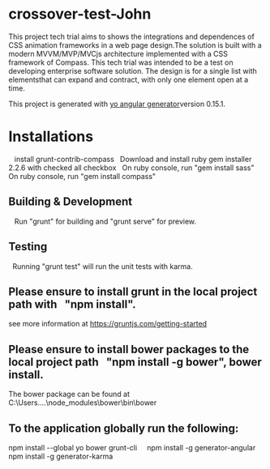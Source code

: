 # crossover-test-John

This project tech trial aims to shows the integrations and dependences of CSS animation frameworks in a web page design.The solution is built with a modern MVVM/MVP/MVCjs architecture implemented with a CSS framework of Compass. This tech trial was intended to be a test on developing enterprise software solution. The design is for a single list with elementsthat can expand and contract, with only one element open at a time.

This project is generated with [yo angular generator](https://github.com/yeoman/generator-angular)version 0.15.1.

# Installations
   install grunt-contrib-compass   
   Download and install ruby gem installer 2.2.6 with checked all checkbox   
   On ruby console, run "gem install sass"   
   On ruby console, run "gem install compass"

## Building & Development
   Run "grunt" for building and "grunt serve" for preview.

## Testing
   Running "grunt test" will run the unit tests with karma.
 
## Please ensure to install grunt in the local project path with   "npm install". 
see more information at https://gruntjs.com/getting-started

## Please ensure to install bower packages to the local project path   "npm install -g bower", bower install. 
The bower package can be found at    C:\Users\....\node_modules\bower\bin\bower

## To the application globally run the following:    
   npm install --global yo bower grunt-cli     
   npm install -g generator-angular    
   npm install -g generator-karma
